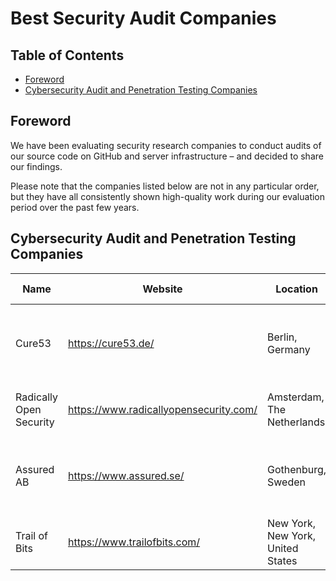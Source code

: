 # Best Security Audit Companies


## Table of Contents

* [Foreword](#foreword)
* [Cybersecurity Audit and Penetration Testing Companies](#cybersecurity-audit-and-penetration-testing-companies)


## Foreword

We have been evaluating security research companies to conduct audits of our source code on GitHub and server infrastructure – and decided to share our findings.

Please note that the companies listed below are not in any particular order, but they have all consistently shown high-quality work during our evaluation period over the past few years.


## Cybersecurity Audit and Penetration Testing Companies

| Name                    | Website                                  | Location                          | Description                                | Publications                                                                        | Our Favorite Publications                                                                                                                                                                                                                                                                                                                                                                                                                            |
| ----------------------- | ---------------------------------------- | --------------------------------- | ------------------------------------------ | ----------------------------------------------------------------------------------- | ---------------------------------------------------------------------------------------------------------------------------------------------------------------------------------------------------------------------------------------------------------------------------------------------------------------------------------------------------------------------------------------------------------------------------------------------------- |
| Cure53                  | <https://cure53.de/>                     | Berlin, Germany                   | "Fine penetration tests for fine websites" | <https://cure53.de/#publications>                                                   | [Mullvad Servers](https://cure53.de/pentest-report_mullvad_2024_v1.pdf), [Mullvad Apps/API](https://cure53.de/pentest-report_mullvad_2020_v2.pdf), [Mullvad Servers](https://cure53.de/pentest-report_mullvad_2021_v1.pdf)                                                                                                                                                                                                                           |
| Radically Open Security | <https://www.radicallyopensecurity.com/> | Amsterdam, The Netherlands        | "Non-Profit Computer Security Consultancy" | <https://github.com/radicallyopensecurity/ros-website/tree/main/ros-public-reports> | [F-Droid](https://github.com/radicallyopensecurity/ros-website/blob/main/ros-public-reports/ROS%20-%20NLNet%20-%20F-Droid%20Tracking%20the%20Trackers%20-%202022.pdf), [Tauri](https://github.com/radicallyopensecurity/ros-website/blob/main/ros-public-reports/ROS%20-%20The%20Tauri%20Programme%20-2022.pdf), [Mullvad VPN](https://github.com/radicallyopensecurity/ros-website/blob/main/ros-public-reports/ROS%20-%20Mullvad%20VPN%202023.pdf) |
| Assured AB              | <https://www.assured.se/>                | Gothenburg, Sweden                | "Experts in technical cybersecurity"       | <https://www.assured.se/publications>                                               | [Mullvad Email Servers](https://www.assured.se/publications/Assured_Mullvad_email_server_audit_2024.pdf), [Mullvad API](https://www.assured.se/publications/Assured_Mullvad_API_audit_report_2022.pdf), [Mullvad DNS](https://www.assured.se/publications/Assured_Mullvad_DNS_server_audit_report_2022.pdf)                                                                                                                                          |
| Trail of Bits           | <https://www.trailofbits.com/>           | New York, New York, United States | "We don't just fix bugs, we fix software." | <https://github.com/trailofbits/publications>                                       | [Homebrew](https://github.com/trailofbits/publications/blob/master/reviews/2023-08-28-homebrew-securityreview.pdf), [Hey](https://github.com/trailofbits/publications/blob/master/reviews/Hey.pdf), [cURL](https://github.com/trailofbits/publications/blob/master/reviews/2022-12-curl-securityreview.pdf)                                                                                                                                          |
